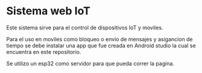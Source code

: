 # Sistema web IoT
Este sistema sirve para el control de dispositivos IoT y moviles.

Para el uso en moviles como bloqueo o envio de mensajes y asigancion de tiempo se debe instalar una app que fue creada en Android studio la cual se encuentra en este repositorio.

Se utilizo un esp32 como servidor para que pueda correr la pagina.
